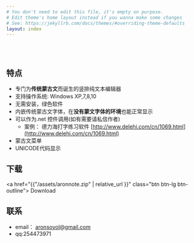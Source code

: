 ```yaml
---
# You don't need to edit this file, it's empty on purpose.
# Edit theme's home layout instead if you wanna make some changes
# See: https://jekyllrb.com/docs/themes/#overriding-theme-defaults
layout: index
---
```

<br>
<br>

## 特点
- 专门为**传统蒙古文**而诞生的竖排纯文本编辑器
- 支持操作系统: Windows XP,7,8,10
- 无需安装，绿色软件
- 内嵌传统蒙古文字体，在**没有蒙文字体的环境**也能正常显示
- 可以作为.net 控件调用(如有需要请私信作者)
    - 案例： 德力海打字练习软件 [http://www.delehi.com/cn/1069.html](http://www.delehi.com/cn/1069.html)
- 蒙古文菜单
- UNICODE代码显示

## 下载 
<a href="{{"/assets/aronnote.zip"  | relative_url }}" class="btn btn-lg btn-outline"><i class="glyphicon glyphicon-download-alt "></i> Download</a>


## 联系
- email： aronsoyol@gmail.com
- qq:254473971